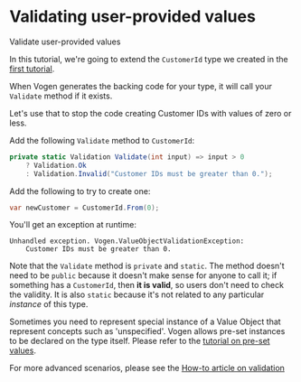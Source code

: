 # Validating user-provided values

<card-summary>
Validate user-provided values
</card-summary>

In this tutorial, we're going to extend the `CustomerId` type we created in 
the [first tutorial](your-first-value-object.md).

When Vogen generates the backing code for your type, it will call your `Validate` method if it exists.

Let's use that to stop the code creating Customer IDs with values of zero or less.

Add the following `Validate` method to `CustomerId`:

```C#
private static Validation Validate(int input) => input > 0 
    ? Validation.Ok 
    : Validation.Invalid("Customer IDs must be greater than 0.");
```

Add the following to try to create one:

```C#
var newCustomer = CustomerId.From(0);
```

You'll get an exception at runtime:
```
Unhandled exception. Vogen.ValueObjectValidationException: 
    Customer IDs must be greater than 0.
```

Note that the `Validate` method is `private` and `static`.
The method doesn't need to be `public` because it doesn't make sense for
anyone to call it; if something has a `CustomerId`, then **it is valid**, so users don't need to check the validity.
It is also `static` because it's not related to any particular _instance_ of this type.

<note>
Sometimes you need to represent special instance of a Value Object that represent concepts such as 'unspecified'.
Vogen allows pre-set instances to be declared on the type itself. 
Please refer to the <a href="Specifying-pre-set-values.md">tutorial on pre-set values</a>. 
</note>

For more advanced scenarios, please see the [How-to article on validation](Validate-values.md)
